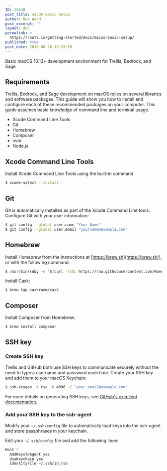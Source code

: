 ```yaml
---
ID: 29648
post_title: macOS Basic Setup
author: Ben Word
post_excerpt: ""
layout: doc
permalink: >
  https://roots.io/getting-started/docs/macos-basic-setup/
published: true
post_date: 2018-08-20 13:33:35
---
```

Basic macOS 10.13+ development environment for Trellis, Bedrock, and Sage

## Requirements

Trellis, Bedrock, and Sage development on macOS relies on several libraries and software packages. This guide will show you how to install and configure each of these recommended packages on your computer. This guide assumes basic knowledge of command line and terminal usage.

- Xcode Command Line Tools
- Git
- Homebrew
- Composer
- nvm
- Node.js

## Xcode Command Line Tools

Install Xcode Command Line Tools using the built-in command:

```sh
$ xcode-select --install
```

## Git

Git is automatically installed as part of the Xcode Command Line tools. Configure Git with your user information:

```sh
$ git config --global user.name "Your Name"
$ git config --global user.email "yourname@example.com"
```

## Homebrew

Install Homebrew from the instructions at [https://brew.sh](https://brew.sh/), or with the following command:

```sh
$ /usr/bin/ruby -e "$(curl -fsSL https://raw.githubusercontent.com/Homebrew/install/master/install)"
```

Install Cask:

```sh
$ brew tap caskroom/cask
```

## Composer

Install Composer from Homebrew:

```sh
$ brew install composer
```

## SSH key

### Create SSH key

Trellis and GitHub both use SSH keys to communicate securely without the need to type a username and password each time. Create your SSH key and add them to your macOS Keychain:

```sh
$ ssh-keygen -t rsa -b 4096 -C "your_email@example.com"
```

For more details on generating SSH keys, see [GitHub's excellent documentation](https://help.github.com/articles/generating-a-new-ssh-key-and-adding-it-to-the-ssh-agent/).

### Add your SSH key to the ssh-agent

Modify your `~/.ssh/config` file to automatically load keys into the ssh-agent and store passphrases in your keychain.

Edit your `~/.ssh/config` file and add the following lines:

```sh
Host *
  AddKeysToAgent yes
  UseKeychain yes
  IdentityFile ~/.ssh/id_rsa
```
